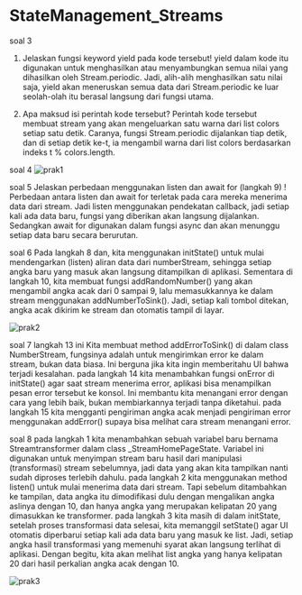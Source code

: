 # StateManagement_Streams

soal 3
1. Jelaskan fungsi keyword yield pada kode tersebut!
yield dalam kode itu digunakan untuk menghasilkan atau menyambungkan semua nilai yang dihasilkan oleh Stream.periodic. Jadi, alih-alih menghasilkan satu nilai saja, yield akan meneruskan semua data dari Stream.periodic ke luar seolah-olah itu berasal langsung dari fungsi utama.

2. Apa maksud isi perintah kode tersebut?
Perintah kode tersebut membuat stream yang akan mengeluarkan satu warna dari list colors setiap satu detik. Caranya, fungsi Stream.periodic dijalankan tiap detik, dan di setiap detik ke-t, ia mengambil warna dari list colors berdasarkan indeks t % colors.length.

soal 4 
![prak1](./steam_riri/lib/assets/praktikum1.gif)

soal 5 
Jelaskan perbedaan menggunakan listen dan await for (langkah 9) !
Perbedaan antara listen dan await for terletak pada cara mereka menerima data dari stream. Jadi listen menggunakan pendekatan callback, jadi setiap kali ada data baru, fungsi yang diberikan akan langsung dijalankan. Sedangkan await for digunakan dalam fungsi async dan akan menunggu setiap data baru secara berurutan.

soal 6 
Pada langkah 8 dan, kita menggunakan initState() untuk mulai mendengarkan (listen) aliran data dari numberStream, sehingga setiap angka baru yang masuk akan langsung ditampilkan di aplikasi. Sementara di langkah 10, kita membuat fungsi addRandomNumber() yang akan mengambil angka acak dari 0 sampai 9, lalu memasukkannya ke dalam stream menggunakan addNumberToSink(). Jadi, setiap kali tombol ditekan, angka acak dikirim ke stream dan otomatis tampil di layar.

![prak2](./steam_riri/lib/assets/praktikum2.gif)

soal 7
langkah 13 ini Kita membuat method addErrorToSink() di dalam class NumberStream, fungsinya adalah untuk mengirimkan error ke dalam stream, bukan data biasa. Ini berguna jika kita ingin memberitahu UI bahwa terjadi kesalahan. 
pada langkah 14 kita menambahkan fungsi onError di initState() agar saat stream menerima error, aplikasi bisa menampilkan pesan error tersebut ke konsol. Ini membantu kita menangani error dengan cara yang lebih baik, bukan membiarkannya terjadi tanpa diketahui. 
pada langkah 15 kita mengganti pengiriman angka acak menjadi pengiriman error menggunakan addError() supaya bisa melihat cara stream menangani error.

soal 8 
pada langkah 1 kita menambahkan sebuah variabel baru bernama Streamtransformer dalam class _StreamHomePageState. Variabel ini digunakan untuk menyimpan stream baru hasil dari manipulasi (transformasi) stream sebelumnya, jadi data yang akan kita tampilkan nanti sudah diproses terlebih dahulu.
pada langkah 2 kita menggunakan method listen() untuk mulai menerima data dari stream. Tapi sebelum ditambahkan ke tampilan, data angka itu dimodifikasi dulu dengan mengalikan angka aslinya dengan 10, dan hanya angka yang merupakan kelipatan 20 yang dimasukkan ke transformer. 
pada langkah 3 kita masih di dalam initState, setelah proses transformasi data selesai, kita memanggil setState() agar UI otomatis diperbarui setiap kali ada data baru yang masuk ke list. Jadi, setiap angka hasil transformasi yang memenuhi syarat akan langsung terlihat di aplikasi. Dengan begitu, kita akan melihat list angka yang hanya kelipatan 20 dari hasil perkalian angka acak dengan 10.

![prak3](./steam_riri/lib/assets/praktikum3.gif)